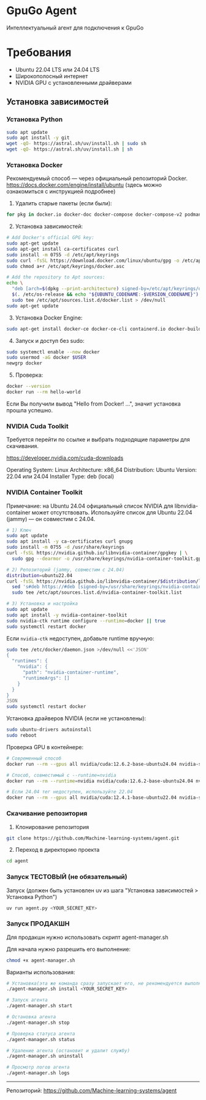# GpuGo Agent

Интеллектуальный агент для подключения к GpuGo

# Требования

- Ubuntu 22.04 LTS или 24.04 LTS
- Широкополосный интернет
- NVIDIA GPU с установленными драйверами

## Установка зависимостей

### Установка Python

```bash
sudo apt update
sudo apt install -y git
wget -qO- https://astral.sh/uv/install.sh | sudo sh
wget -qO- https://astral.sh/uv/install.sh | sh
```

### Установка Docker

Рекомендуемый способ — через официальный репозиторий Docker.
https://docs.docker.com/engine/install/ubuntu (здесь можно ознакомиться с инструкцией подробнее)

1. Удалить старые пакеты (если были):

```bash
for pkg in docker.io docker-doc docker-compose docker-compose-v2 podman-docker containerd runc; do sudo apt-get remove $pkg; done
```

2. Установка зависимостей:

```bash
# Add Docker's official GPG key:
sudo apt-get update
sudo apt-get install ca-certificates curl
sudo install -m 0755 -d /etc/apt/keyrings
sudo curl -fsSL https://download.docker.com/linux/ubuntu/gpg -o /etc/apt/keyrings/docker.asc
sudo chmod a+r /etc/apt/keyrings/docker.asc

# Add the repository to Apt sources:
echo \
  "deb [arch=$(dpkg --print-architecture) signed-by=/etc/apt/keyrings/docker.asc] https://download.docker.com/linux/ubuntu \
  $(. /etc/os-release && echo "${UBUNTU_CODENAME:-$VERSION_CODENAME}") stable" | \
  sudo tee /etc/apt/sources.list.d/docker.list > /dev/null
sudo apt-get update
```

3. Установка Docker Engine:

```bash
sudo apt-get install docker-ce docker-ce-cli containerd.io docker-buildx-plugin docker-compose-plugin
```

4. Запуск и доступ без sudo:

```bash
sudo systemctl enable --now docker
sudo usermod -aG docker $USER
newgrp docker
```

5. Проверка:

```bash
docker --version
docker run --rm hello-world
```

Если Вы получили вывод "Hello from Docker! ...", значит установка прошла успешно.

### NVIDIA Cuda Toolkit

Требуется перейти по ссылке и выбрать подходящие параметры для скачивания.

https://developer.nvidia.com/cuda-downloads

Operating System: Linux
Architecture: x86_64
Distribution: Ubuntu
Version: 22.04 или 24.04
Installer Type: deb (local)

### NVIDIA Container Toolkit

Примечание: на Ubuntu 24.04 официальный список NVIDIA для libnvidia-container может отсутствовать. Используйте список для Ubuntu 22.04 (jammy) — он совместим с 24.04.

```bash
# 1) Ключ
sudo apt update
sudo apt install -y ca-certificates curl gnupg
sudo install -m 0755 -d /usr/share/keyrings
curl -fsSL https://nvidia.github.io/libnvidia-container/gpgkey | \
  sudo gpg --dearmor -o /usr/share/keyrings/nvidia-container-toolkit.gpg

# 2) Репозиторий (jammy, совместим с 24.04)
distribution=ubuntu22.04
curl -fsSL https://nvidia.github.io/libnvidia-container/$distribution/libnvidia-container.list | \
  sed 's#deb https://#deb [signed-by=/usr/share/keyrings/nvidia-container-toolkit.gpg] https://#g' | \
  sudo tee /etc/apt/sources.list.d/nvidia-container-toolkit.list

# 3) Установка и настройка
sudo apt update
sudo apt install -y nvidia-container-toolkit
sudo nvidia-ctk runtime configure --runtime=docker || true
sudo systemctl restart docker
```

Если `nvidia-ctk` недоступен, добавьте runtime вручную:

```bash
sudo tee /etc/docker/daemon.json >/dev/null <<'JSON'
{
  "runtimes": {
    "nvidia": {
      "path": "nvidia-container-runtime",
      "runtimeArgs": []
    }
  }
}
JSON
sudo systemctl restart docker
```

Установка драйверов NVIDIA (если не установлены):

```bash
sudo ubuntu-drivers autoinstall
sudo reboot
```

Проверка GPU в контейнере:

```bash
# Современный способ
docker run --rm --gpus all nvidia/cuda:12.6.2-base-ubuntu24.04 nvidia-smi

# Способ, совместимый с --runtime=nvidia
docker run --rm --runtime=nvidia nvidia/cuda:12.6.2-base-ubuntu24.04 nvidia-smi

# Если 24.04 тег недоступен, используйте 22.04
docker run --rm --gpus all nvidia/cuda:12.4.1-base-ubuntu22.04 nvidia-smi
```

### Скачивание репозитория

1. Клонирование репозитория

```bash
git clone https://github.com/Machine-learning-systems/agent.git
```

2. Переход в директорию проекта

```bash
cd agent
```

### Запуск ТЕСТОВЫЙ (не обязательный)

Запуск (должен быть установлен uv из шага "Установка зависимостей > Установка Python")

```bash
uv run agent.py <YOUR_SECRET_KEY>
```

### Запуск ПРОДАКШН

Для продакшн нужно использовать скрипт agent-manager.sh

Для начала нужно разрешить его выполнение:

```bash
chmod +x agent-manager.sh
```

Варианты использования:

```bash
# Установка(эта же команда сразу запускает его, не рекомендуется выполнять больше одного раза)
./agent-manager.sh install <YOUR_SECRET_KEY>

# Запуск агента
./agent-manager.sh start

# Остановка агента
./agent-manager.sh stop

# Проверка статуса агента
./agent-manager.sh status

# Удаление агента (остановит и удалит службу)
./agent-manager.sh uninstall

# Просмотр логов агента
./agent-manager.sh logs
```

---

Репозиторий: https://github.com/Machine-learning-systems/agent
